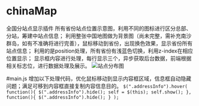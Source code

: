 # chinaMap
全国分站点显示插件
所有省份站点位置示意图，利用不同的图标进行区分总部、分站，筹建中站点信息；
利用整张中国地图做为背景图（尚未完整，需补充南沙群岛，如有不准确将进行完善），鼠标移动到省份，出现换色效果，显示省份所有站点信息；
利用的是position处理，所有省份有浅蓝色切换，利用z-index在相应位置显示；
显示框内容进行处理，每行显示三个，异步获取后台数据，前端根据相关标志位，进行数据处理及展示。
![站点分布图](https://img.mukewang.com/5a1fab600001ca6308610652.png)

#main.js
增加以下处理代码，优化鼠标移动到显示内容框区域，信息框自动隐藏问题；满足可移到内容框直接复制内容信息目的。
    `$(".addressInfo").hover(
        function(){
            $(".addressInfo").hide();
            self = $(this);
            self.show();
        },
        function(){
            $(".addressInfo").hide();
        }
    );
    `
